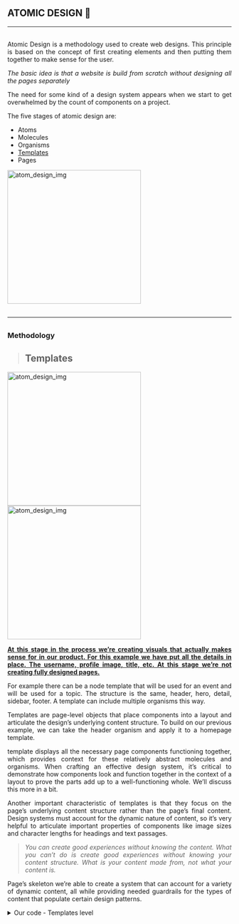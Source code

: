 ## ATOMIC DESIGN 🔬

<hr/>
<div style="text-align:justify; margin-top:30px">
<p >Atomic Design is a methodology used to create web designs. This principle is based on the concept of first creating elements and then putting them together to make sense for the user.</p>

<p> <i>The basic idea is that a website is build from scratch without designing all the pages separately</i></p>
<p>The need for some kind of a design system appears when we start to get overwhelmed by the count of components on a project.</p>

<p>
The five stages of atomic design are:
<ul>
<li>Atoms</li>
<li>Molecules</li>
<li>Organisms</li>
<li><a href="#Templates">Templates</a></li>
<li>Pages</li>
<ul>
</p>
</div>
<div>
<img src="https://andelav4prod.wpengine.com/wp-content/uploads/2019/10/gif.gif" alt="atom_design_img" height="300px"/>
</div>
<hr style="margin-bottom:30px;margin-top:30px"/>

### Methodology

> <h2 id="Templates">Templates</h2>

<img src="https://atomicdesign.bradfrost.com/images/content/atomic-design-templates.png" alt="atom_design_img" height="300px"/>

<img src="https://atomicdesign.bradfrost.com/images/content/template.png" alt="atom_design_img" height="300px"/>

<div style="text-align:justify;">
<p style="text-decoration:underline;font-weight:bold">At this stage in the process we’re creating visuals that actually makes sense for in our product. For this example we have put all the details in place. The username, profile image, title, etc. At this stage we’re not creating fully designed pages.</p>
<p>For example there can be a node template that will be used for an event and will be used for a topic. The structure is the same, header, hero, detail, sidebar, footer. A template can include multiple organisms this way.
</p>
<p>
Templates are page-level objects that place components into a layout and articulate the design’s underlying content structure. To build on our previous example, we can take the header organism and apply it to a homepage template.
</p>
<div>
<p> template displays all the necessary page components functioning together, which provides context for these relatively abstract molecules and organisms. When crafting an effective design system, it’s critical to demonstrate how components look and function together in the context of a layout to prove the parts add up to a well-functioning whole. We’ll discuss this more in a bit.</p>
<p>Another important characteristic of templates is that they focus on the page’s underlying content structure rather than the page’s final content. Design systems must account for the dynamic nature of content, so it’s very helpful to articulate important properties of components like image sizes and character lengths for headings and text passages.</p>

> <p><i>
> You can create good experiences without knowing the content. What you can’t do is create good experiences without knowing your content structure. What is your content made from, not what your content is.</i>

</p>
<p>
Page’s skeleton we’re able to create a system that can account for a variety of dynamic content, all while providing needed guardrails for the types of content that populate certain design patterns.
</p>
</div>
<details>
  <summary>Our code - Templates level</summary>
  <div>
    <ul>
    <li>Scroll</li>
    <li>animations</li>
    <li>displayers</li>
    <li>wrappers</li>
    </ul>

  <img src="https://i.postimg.cc/YCmCcdx8/Captura-de-Pantalla-2022-11-22-a-la-s-01-54-34.png" alt="" height="400px"/>
 
  </div>
</details>
